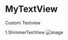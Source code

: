 # MyTextView
Custom Textview

1.ShimmerTextView
![image]( MyTextView/ShimmerTextView/src/main/assets/shimmer.gif)
